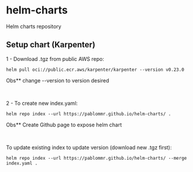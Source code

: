# helm-charts
Helm charts repository

## Setup chart (Karpenter)

1 - Download .tgz from public AWS repo:

```
helm pull oci://public.ecr.aws/karpenter/karpenter --version v0.23.0
````

Obs** change --version to version desired

<br>

2 - To create new index.yaml:
```
helm repo index --url https://pablommr.github.io/helm-charts/ .
```

Obs** Create Github page to expose helm chart

<br>

To update existing index to update version (download new .tgz first):
```
helm repo index --url https://pablommr.github.io/helm-charts/ --merge index.yaml .
```